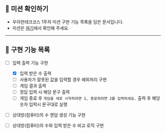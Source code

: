 ## 👀 미션 확인하기
- 우아한테크코스 1주차 미션 구현 기능 목록을 담은 문서입니다.
- 미션은 [여기](https://github.com/woowacourse-precourse/java-baseball-6#-%EA%B8%B0%EB%8A%A5-%EC%9A%94%EA%B5%AC-%EC%82%AC%ED%95%AD)에서 확인해 주세요.

---

## 🚀 구현 기능 목록

- [ ] 입력 출력 기능 구현
    - [x] 입력 받은 수 출력
    - [ ] 사용자가 잘못된 값을 입력할 경우 예외처리 구현
    - [ ] 게임 결과 출력
    - [ ] 정답 입력 시 해당 문구 출력
    - [ ] 게임 종료 후 `게임을 새로 시작하려면 1, 종료하려면 2를 입력하세요.` 출력 후 해당 숫자 입력시 문구대로 실행
- [ ] 상대방(컴퓨터)의 수 랜덤 생성 기능 구현
- [ ] 상대방(컴퓨터)의 수와 입력 받은 수 비교 로직 구현

